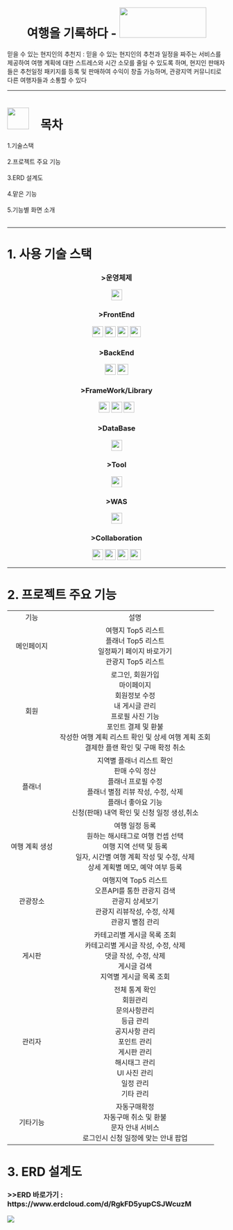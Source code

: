 <h1 align="center">여행을 기록하다 - <img src="https://github.com/user-attachments/assets/699ccfe0-4f3e-4847-94d4-76ff5496b5c8" width="200" height="70"></h1>
믿을 수 있는 현지인의 추천지 : 믿을 수 있는 현지인의 추천과 일정을 짜주는 서비스를 제공하여 여행 계획에 대한 스트레스와 시간 소모를 줄일 수 있도록 하며,
현지인 판매자들은 추천일정 패키지를 등록 및 판매하여 수익이 창출 가능하며,
관광지역 커뮤니티로 다른 여행자들과 소통할 수 있다<br/>
<hr/>
<h1><img src="https://github.com/user-attachments/assets/b261889f-5430-4d63-8751-f92c12926fd9" width="50" height="50">&nbsp;&nbsp;&nbsp;&nbsp;목차</h1>
1.기술스택<br/><br/>
2.프로젝트 주요 기능<br/><br/>
3.ERD 설계도<br/><br/>
4.맡은 기능<br/><br/>
5.기능별 화면 소개<br/><br/>
<hr/>
<h1>1. 사용 기술 스택</h1>
<h3 align="center">>운영체제</h3>
  <div align="center">
    <img src="https://img.shields.io/badge/window 10-3A76F0?style=flat-square" height="25">
  </div>
<h3 align="center">>FrontEnd</h3>
  <div align="center">
    <img src="https://img.shields.io/badge/CSS3-1572B6?style=for-the-badge&logo=css3&logoColor=white" height="25">
    <img src="https://img.shields.io/badge/jquery-0769AD?style=for-the-badge&logo=jquery&logoColor=white" height="25">
    <img src="https://img.shields.io/badge/javascript-F7DF1E?style=for-the-badge&logo=javascript&logoColor=white" height="25">   
    <img src="https://img.shields.io/badge/HTML5-E34F26?style=for-the-badge&logo=HTML5&logoColor=white" height="25">
  </div>
<h3 align="center">>BackEnd</h3>
  <div align="center">
    <img src="https://img.shields.io/badge/java 17-4B4B77?style=flat-square" height="25">
    <img src="https://img.shields.io/badge/oracle sql-4479A1?style=for-the-badge&logo=mysql&logoColor=white" height="25">
  </div>
<h3 align="center">>FrameWork/Library</h3>
  <div align="center">
      <img src="https://img.shields.io/badge/bootstrap-7952B3?style=for-the-badge&logo=bootstrap&logoColor=white" height="25">
     <img src="https://img.shields.io/badge/myBatis-333333?style=flat-square" height="25">
    <img src="https://img.shields.io/badge/springboot-6DB33F?style=for-the-badge&logo=springboot&logoColor=white" height="25">
  </div>
<h3 align="center">>DataBase</h3>
  <div align="center">
      <img src="https://img.shields.io/badge/oracle-F80000?style=for-the-badge&logo=oracle&logoColor=white" height="25">
  </div>
<h3 align="center">>Tool</h3>
  <div align="center">
      <img src="https://img.shields.io/badge/sqlDeveloper-4479A1?style=flat-square" height="25">
  </div>
<h3 align="center">>WAS</h3>
  <div align="center">
       <img src="https://img.shields.io/badge/apachetomcat-F8DC75?style=for-the-badge&logo=apachetomcat&logoColor=white" height="25">  
  </div>
<h3 align="center">>Collaboration</h3>
  <div align="center">
    <img src="https://img.shields.io/badge/googledrive-4285F4?style=for-the-badge&logo=googledrive&logoColor=white" height="25">
    <img src="https://img.shields.io/badge/github-181717?style=for-the-badge&logo=github&logoColor=white" height="25">
    <img src="https://img.shields.io/badge/figma-F24E1E?style=for-the-badge&logo=figma&logoColor=white" height="25">
    <img src="https://img.shields.io/badge/erdcloud-000000?style=flat-square" height="25">
  </div>
<hr/>
<h1>2. 프로젝트 주요 기능</h1>
<table align="center">
  <tbody>
    <tr>
      <td align="center">기능</td>
      <td align="center">설명</td>
    </tr>
    <tr>
      <td align="center">메인페이지</td>
      <td align="center">
        여행지 Top5 리스트 <br>
        플래너 Top5 리스트 <br>
        일정짜기 페이지 바로가기 <br>
        관광지 Top5 리스트 <br>
      </td>
    </tr>
    <tr>
      <td align="center">회원</td>
      <td align="center">
        로그인, 회원가입 <br>
        마이페이지 <br>
        회원정보 수정 <br>
        내 게시글 관리 <br>
        프로필 사진 기능 <br>
        포인트 결제 및 환불 <br>
        작성한 여행 계획 리스트 확인 및 상세 여행 계획 조회<br>
        결제한 플랜 확인 및 구매 확정 취소
      </td>
    </tr>
    <tr>
      <td align="center">플래너</td>
      <td align="center">
        지역별 플래너 리스트 확인<br>
        판매 수익 정산<br>
        플래너 프로필 수정<br>
        플래너 별점 리뷰 작성, 수정, 삭제<br>
        플래너 좋아요 기능<br>
        신청(판매) 내역 확인 및 신청 일정 생성,취소
      </td>
    </tr>
    <tr>
      <td align="center">여행 계획 생성</td>
      <td align="center">
        여행 일정 등록<br>
        원하는 해시태그로 여행 컨셉 선택<br>
        여행 지역 선택 및 등록<br>
        일자, 시간별 여행 계획 작성 및 수정, 삭제<br>
        상세 계획별 메모, 예약 여부 등록<br>
      </td>
    </tr>
    <tr>
      <td align="center">관광장소</td>
      <td align="center">
        여행지역 Top5 리스트<br>
        오픈API를 통한 관광지 검색<br>
        관광지 상세보기<br>
        관광지 리뷰작성, 수정, 삭제<br>
        관광지 별점 관리
      </td>
    </tr>
    <tr>
      <td align="center">게시판</td>
      <td align="center">
        카테고리별 게시글 목록 조회<br>
        카테고리별 게시글 작성, 수정, 삭제<br>
        댓글 작성, 수정, 삭제<br>
        게시글 검색<br>
        지역별 게시글 목록 조회
      </td>
    </tr>
    <tr>
      <td align="center">관리자</td>
      <td align="center">
          전체 통계 확인<br>
        회원관리<br>
        문의사항관리<br>
        등급 관리<br>
        공지사항 관리<br>
        포인트 관리<br>
        게시판 관리<br>
        해시태그 관리<br>
        UI 사진 관리<br>
        일정 관리<br>
        기타 관리<br>
      </td>
    </tr>
    <tr>
      <td align="center">기타기능</td>
      <td align="center">
        자동구매확정<br>
        자동구매 취소 및 환불<br>
        문자 안내 서비스<br>
        로그인시 신청 일정에 맞는 안내 팝업
      </td>
    </tr>
  </tbody>
</table>
<h1>3. ERD 설계도</h1>
<h3>>>ERD 바로가기 : https://www.erdcloud.com/d/RgkFD5yupCSJWcuzM</h3>
<img src="https://github.com/user-attachments/assets/9d2ca369-5d39-48c7-a5d0-6ad5bea8c12c">









